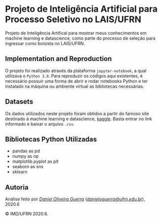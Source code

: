 # Projeto de Inteligência Artificial para Processo Seletivo no LAIS/UFRN

Projeto de Inteligência Artifical para mostrar meus conhecimentos em machine learning e datascience,
como parte do processo de seleção para ingressar como bolsista no LAIS/UFRN.

## Implementation and Reproduction

O projeto foi realizado através da plataforma `jupyter-notebook`, a qual utilizava o `Python 3.8`.
Para reproduzir os códigos aqui existentes, é necessário possuir uma forma de abrir e rodar
notebooks Python e ter instalado na máquina ou ambiente virtual as bibliotecas
necessárias.

## Datasets

Os dados utilizados neste projeto foram obtidos a partir do famoso site
destinado à machine learning e datascience, [kaggle](https://www.kaggle.com/andrewmvd/fetal-health-classification).
Basta entrar no link informado e baixar o arquivo `.csv`.

## Bibliotecas Python Utilizadas

  - pandas as pd
  - numpy as np
  - matplotlib.pyplot as plt
  - seaborn as sns
  - sklearn

## Autoria

Análise feito por [_Daniel Oliveira Guerra_](https://github.com/Codigos-de-Guerra) (*danieloguerra@ufrn.edu.br*), 2020.6

&copy; IMD/UFRN 2020.6.
